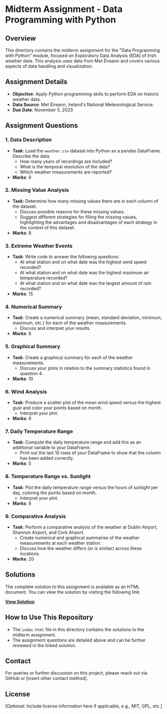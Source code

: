 # Midterm Assignment - Data Programming with Python

## Overview
This directory contains the midterm assignment for the "Data Programming with Python" module, focused on Exploratory Data Analysis (EDA) of Irish weather data. This analysis uses data from Met Éireann and covers various aspects of data handling and visualization.

## Assignment Details
- **Objective**: Apply Python programming skills to perform EDA on historic weather data.
- **Data Source**: Met Éireann, Ireland's National Meteorological Service.
- **Due Date**: November 5, 2023

## Assignment Questions

### 1. Data Description
- **Task**: Load the `weather.csv` dataset into Python as a pandas DataFrame. Describe the data.
  - How many years of recordings are included?
  - What is the temporal resolution of the data?
  - Which weather measurements are reported?
- **Marks**: 8

### 2. Missing Value Analysis
- **Task**: Determine how many missing values there are in each column of the dataset.
  - Discuss possible reasons for these missing values.
  - Suggest different strategies for filling the missing values, highlighting the advantages and disadvantages of each strategy in the context of this dataset.
- **Marks**: 8

### 3. Extreme Weather Events
- **Task**: Write code to answer the following questions:
  - At what station and on what date was the highest wind speed recorded?
  - At what station and on what date was the highest maximum air temperature recorded?
  - At what station and on what date was the largest amount of rain recorded?
- **Marks**: 15

### 4. Numerical Summary
- **Task**: Create a numerical summary (mean, standard deviation, minimum, maximum, etc.) for each of the weather measurements.
  - Discuss and interpret your results.
- **Marks**: 8

### 5. Graphical Summary
- **Task**: Create a graphical summary for each of the weather measurements.
  - Discuss your plots in relation to the summary statistics found in question 4.
- **Marks**: 10

### 6. Wind Analysis
- **Task**: Produce a scatter plot of the mean wind speed versus the highest gust and color your points based on month.
  - Interpret your plot.
- **Marks**: 8

### 7. Daily Temperature Range
- **Task**: Compute the daily temperature range and add this as an additional variable to your DataFrame.
  - Print out the last 10 rows of your DataFrame to show that the column has been added correctly.
- **Marks**: 5

### 8. Temperature Range vs. Sunlight
- **Task**: Plot the daily temperature range versus the hours of sunlight per day, coloring the points based on month.
  - Interpret your plot.
- **Marks**: 8

### 9. Comparative Analysis
- **Task**: Perform a comparative analysis of the weather at Dublin Airport, Shannon Airport, and Cork Airport.
  - Create numerical and graphical summaries of the weather measurements at each weather station.
  - Discuss how the weather differs (or is similar) across these locations.
- **Marks**: 20

## Solutions
The complete solution to this assignment is available as an HTML document. You can view the solution by visiting the following link:

**[View Solution](https://yourgithubusername.github.io/yourrepositoryname/midterm-assignment/index.html)**

## How to Use This Repository
- The `index.html` file in this directory contains the solutions to the midterm assignment.
- The assignment questions are detailed above and can be further reviewed in the linked solution.

## Contact
For queries or further discussion on this project, please reach out via GitHub or [insert other contact method].

## License
[Optional: Include license information here if applicable, e.g., MIT, GPL, etc.]
